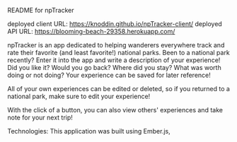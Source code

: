 README for npTracker

deployed client URL: https://knoddin.github.io/npTracker-client/
deployed API URL: https://blooming-beach-29358.herokuapp.com/

npTracker is an app dedicated to helping wanderers everywhere track and rate
their favorite (and least favorite!) national parks. Been to a national park
recently? Enter it into the app and write a description of your experience!
Did you like it? Would you go back? Where did you stay? What was worth doing
or not doing? Your experience can be saved for later reference!

All of your own experiences can be edited or deleted, so if you returned to a
national park, make sure to edit your experience!

With the click of a button, you can also view others' experiences and take note
for your next trip!

Technologies:
This application was built using Ember.js, 
